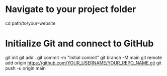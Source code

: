 # Navigate to your project folder
cd path/to/your-website

# Initialize Git and connect to GitHub
git init
git add .
git commit -m "Initial commit"
git branch -M main
git remote add origin https://github.com/YOUR_USERNAME/YOUR_REPO_NAME.git
git push -u origin main
